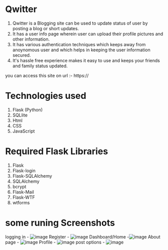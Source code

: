 # Qwitter 

1. Qwitter is a Blogging site  can be used to update status of user by posting a blog or short updates.
2. It has a user info page wherein user can upload their profile pictures and other information.
3. It has various authentication techniques which keeps away from anoynomous user and which helps in keeping the user information secured.
4. It's hassle free experience makes it easy to use and keeps your friends and family status updated.

you can access this site on url :- https://

# Technologies used 
1. Flask (Python)
2. SQLlite
3. Html
4. CSS
5. JavaScript



# Required Flask Libraries
1. Flask
2. Flask-login
3. Flask-SQLAlchemy
4. SQLAlchemy
5. bcrypt
6. Flask-Mail
7. Flask-WTF 
8. wtforms

# some runing Screenshots

logging in - ![image](https://user-images.githubusercontent.com/87640823/179772733-3f3ace0f-72f7-4711-b393-8c567c612d5a.png)
Register - ![image](https://user-images.githubusercontent.com/87640823/179773555-d9e24473-8fa5-4a18-8190-35a7e9ccd8e1.png)
Dashboard/Home -![image](https://user-images.githubusercontent.com/87640823/179773092-6adb0e71-b9e8-49d8-ba86-28e3a3e3d5b4.png)
About page - ![image](https://user-images.githubusercontent.com/87640823/179773188-c3f89438-15ce-4bd4-b733-a4b542d60ebb.png)
Profile - ![image](https://user-images.githubusercontent.com/87640823/179773259-c06018ae-f709-46f4-9bf5-8234c596c23a.png)
post options - ![image](https://user-images.githubusercontent.com/87640823/179773472-d8aeadb5-2562-42f1-a3c6-c485840884f7.png)

